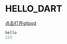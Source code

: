 # HELLO_DART

[点击打开gitpod](https://gitpod.io#https://github.com/Singawe/HELLO_DART)

```python
hello
123
```



